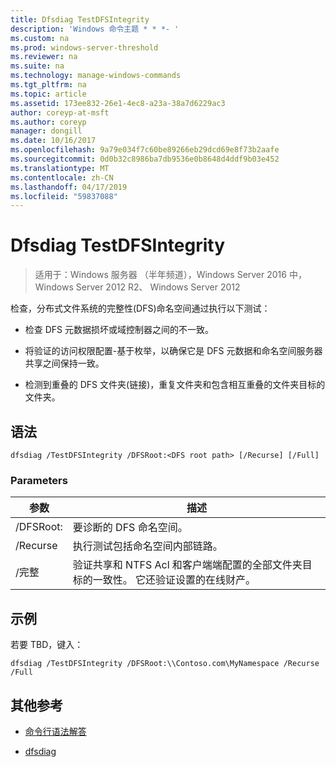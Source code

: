 ```yaml
---
title: Dfsdiag TestDFSIntegrity
description: 'Windows 命令主题 * * *- '
ms.custom: na
ms.prod: windows-server-threshold
ms.reviewer: na
ms.suite: na
ms.technology: manage-windows-commands
ms.tgt_pltfrm: na
ms.topic: article
ms.assetid: 173ee832-26e1-4ec8-a23a-38a7d6229ac3
author: coreyp-at-msft
ms.author: coreyp
manager: dongill
ms.date: 10/16/2017
ms.openlocfilehash: 9a79e034f7c60be89266eb29dcd69e8f73b2aafe
ms.sourcegitcommit: 0d0b32c8986ba7db9536e0b8648d4ddf9b03e452
ms.translationtype: MT
ms.contentlocale: zh-CN
ms.lasthandoff: 04/17/2019
ms.locfileid: "59837088"
---
```

# <a name="dfsdiag-testdfsintegrity"></a>Dfsdiag TestDFSIntegrity

>适用于：Windows 服务器 （半年频道），Windows Server 2016 中，Windows Server 2012 R2、 Windows Server 2012

检查，分布式文件系统的完整性\(DFS\)命名空间通过执行以下测试：  
  
-   检查 DFS 元数据损坏或域控制器之间的不一致。  
  
-   将验证的访问权限配置\-基于枚举，以确保它是 DFS 元数据和命名空间服务器共享之间保持一致。  
  
-   检测到重叠的 DFS 文件夹\(链接\)，重复文件夹和包含相互重叠的文件夹目标的文件夹。  
  
  
  
## <a name="syntax"></a>语法  
  
```  
dfsdiag /TestDFSIntegrity /DFSRoot:<DFS root path> [/Recurse] [/Full]  
```  
  
### <a name="parameters"></a>Parameters  
  
|参数|描述|  
|-------|--------|  
|\/DFSRoot:<DFS root path>|要诊断的 DFS 命名空间。|  
|\/Recurse|执行测试包括命名空间内部链路。|  
|\/完整|验证共享和 NTFS Acl 和客户端端配置的全部文件夹目标的一致性。 它还验证设置的在线财产。|  
  
## <a name="BKMK_Examples"></a>示例  
若要 TBD，键入：  
  
```  
dfsdiag /TestDFSIntegrity /DFSRoot:\\Contoso.com\MyNamespace /Recurse /Full  
```  
  
## <a name="additional-references"></a>其他参考  
  
-   [命令行语法解答](command-line-syntax-key.md)  
  
-   [dfsdiag](dfsdiag.md)  
  


